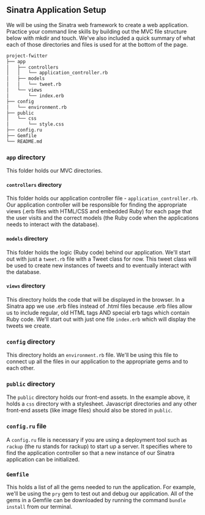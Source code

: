 

## Sinatra Application Setup

We will be using the Sinatra web framework to create a web application. Practice your command line skills by building out the MVC file structure below with mkdir and touch. We've also included a quick summary of what each of those directories and files is used for at the bottom of the page. 

```bash
project-fwitter
├── app
│   ├── controllers
│   │   └── application_controller.rb
│   ├── models
│   │   └── tweet.rb
│   └── views
│       └── index.erb
├── config
│   └── environment.rb
├── public
│   └── css
│       └── style.css
├── config.ru
├── Gemfile
└── README.md
```

### `app` directory

This folder holds our MVC directories.

#### `controllers` directory

This folder holds our application controller file - `application_controller.rb`. Our application controller will be responsible for finding the appropriate views (.erb files with HTML/CSS and embedded Ruby) for each page that the user visits and the correct models (the Ruby code when the applications needs to interact with the database).

#### `models` directory

This folder holds the logic (Ruby code) behind our application. We'll start out with just a `tweet.rb` file with a Tweet class for now. This tweet class will be used to create new instances of tweets and to eventually interact with the database.

#### `views` directory

This directory holds the code that will be displayed in the browser. In a Sinatra app we use .erb files instead of .html files because .erb files allow us to include regular, old HTML tags AND special erb tags which contain Ruby code. We'll start out with just one file `index.erb` which will display the tweets we create.

### `config` directory

This directory holds an `environment.rb` file. We'll be using this file to connect up all the files in our application to the appropriate gems and to each other.

### `public` directory

The `public` directory holds our front-end assets. In the example above, it holds a `css` directory with a stylesheet. Javascript directories and any other front-end assets (like image files) should also be stored in `public`.

### `config.ru` file

A `config.ru` file is necessary if you are using a deployment tool such as `rackup` (the ru stands for rackup) to start up a server. It specifies where to find the application controller so that a new instance of our Sinatra application can be initialized.

### `Gemfile`

This holds a list of all the gems needed to run the application. For example, we'll be using the `pry` gem to test out and debug our application. All of the gems in a Gemfile can be downloaded by running the command `bundle install` from our terminal.





